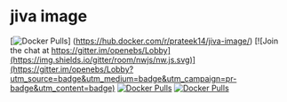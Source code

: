 # jiva image
[![Docker Pulls](https://img.shields.io/docker/pulls/prateek14/jiva-image.svg?maxAge=604800)]
(https://hub.docker.com/r/prateek14/jiva-image/)
[![Join the chat at https://gitter.im/openebs/Lobby](https://img.shields.io/gitter/room/nwjs/nw.js.svg)](https://gitter.im/openebs/Lobby?utm_source=badge&utm_medium=badge&utm_campaign=pr-badge&utm_content=badge)
[![Docker Pulls](https://img.shields.io/docker/pulls/openebs/jiva.svg?maxAge=360)](https://hub.docker.com/r/openebs/jiva/)
[![Docker Pulls](https://img.shields.io/docker/pulls/openebs/jiva.svg)](https://hub.docker.com/r/openebs/jiva/)

